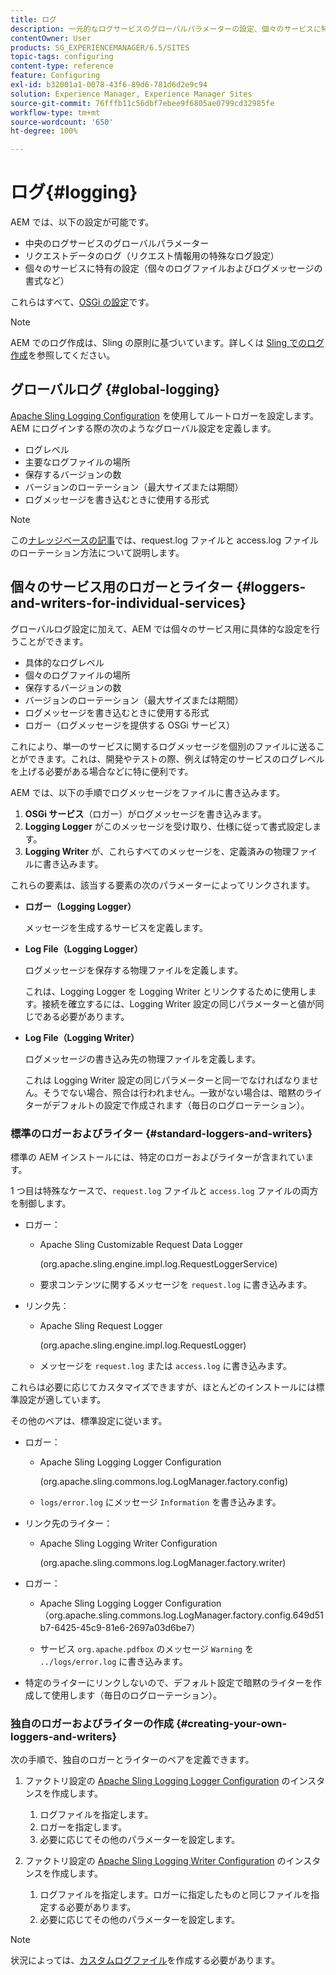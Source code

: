 ```yaml
---
title: ログ
description: 一元的なログサービスのグローバルパラメーターの設定、個々のサービスに特有の設定、またはデータのログ記録のリクエストを行う方法を学習します。
contentOwner: User
products: SG_EXPERIENCEMANAGER/6.5/SITES
topic-tags: configuring
content-type: reference
feature: Configuring
exl-id: b32001a1-0078-43f6-89d6-781d6d2e9c94
solution: Experience Manager, Experience Manager Sites
source-git-commit: 76fffb11c56dbf7ebee9f6805ae0799cd32985fe
workflow-type: tm+mt
source-wordcount: '650'
ht-degree: 100%

---
```


# ログ{#logging}

AEM では、以下の設定が可能です。

* 中央のログサービスのグローバルパラメーター
* リクエストデータのログ（リクエスト情報用の特殊なログ設定）
* 個々のサービスに特有の設定（個々のログファイルおよびログメッセージの書式など）

これらはすべて、[OSGi の設定](/help/sites-deploying/configuring-osgi.md)です。

>[!NOTE]
>
>AEM でのログ作成は、Sling の原則に基づいています。詳しくは [Sling でのログ作成](https://sling.apache.org/site/logging.html)を参照してください。

## グローバルログ {#global-logging}

[Apache Sling Logging Configuration](/help/sites-deploying/osgi-configuration-settings.md) を使用してルートロガーを設定します。AEM にログインする際の次のようなグローバル設定を定義します。

* ログレベル
* 主要なログファイルの場所
* 保存するバージョンの数
* バージョンのローテーション（最大サイズまたは期間）
* ログメッセージを書き込むときに使用する形式

>[!NOTE]
>
>この[ナレッジベースの記事](https://helpx.adobe.com/jp/experience-manager/kb/HowToRotateRequestAndAccessLog.html)では、request.log ファイルと access.log ファイルのローテーション方法について説明します。

## 個々のサービス用のロガーとライター {#loggers-and-writers-for-individual-services}

グローバルログ設定に加えて、AEM では個々のサービス用に具体的な設定を行うことができます。

* 具体的なログレベル
* 個々のログファイルの場所
* 保存するバージョンの数
* バージョンのローテーション（最大サイズまたは期間）
* ログメッセージを書き込むときに使用する形式
* ロガー（ログメッセージを提供する OSGi サービス）

これにより、単一のサービスに関するログメッセージを個別のファイルに送ることができます。これは、開発やテストの際、例えば特定のサービスのログレベルを上げる必要がある場合などに特に便利です。

AEM では、以下の手順でログメッセージをファイルに書き込みます。

1. **OSGi サービス**（ロガー）がログメッセージを書き込みます。
1. **Logging Logger** がこのメッセージを受け取り、仕様に従って書式設定します。
1. **Logging Writer** が、これらすべてのメッセージを、定義済みの物理ファイルに書き込みます。

これらの要素は、該当する要素の次のパラメーターによってリンクされます。

* **ロガー（Logging Logger）**

  メッセージを生成するサービスを定義します。

* **Log File（Logging Logger）**

  ログメッセージを保存する物理ファイルを定義します。

  これは、Logging Logger を Logging Writer とリンクするために使用します。接続を確立するには、Logging Writer 設定の同じパラメーターと値が同じである必要があります。

* **Log File（Logging Writer）**

  ログメッセージの書き込み先の物理ファイルを定義します。

  これは Logging Writer 設定の同じパラメーターと同一でなければなりません。そうでない場合、照合は行われません。一致がない場合は、暗黙のライターがデフォルトの設定で作成されます（毎日のログローテーション）。

### 標準のロガーおよびライター {#standard-loggers-and-writers}

標準の AEM インストールには、特定のロガーおよびライターが含まれています。

1 つ目は特殊なケースで、`request.log` ファイルと `access.log` ファイルの両方を制御します。

* ロガー：

   * Apache Sling Customizable Request Data Logger

     (org.apache.sling.engine.impl.log.RequestLoggerService)

   * 要求コンテンツに関するメッセージを `request.log` に書き込みます。

* リンク先：

   * Apache Sling Request Logger

     (org.apache.sling.engine.impl.log.RequestLogger)

   * メッセージを `request.log` または `access.log` に書き込みます。

これらは必要に応じてカスタマイズできますが、ほとんどのインストールには標準設定が適しています。

その他のペアは、標準設定に従います。

* ロガー：

   * Apache Sling Logging Logger Configuration

     (org.apache.sling.commons.log.LogManager.factory.config)

   * `logs/error.log` にメッセージ `Information` を書き込みます。

* リンク先のライター：

   * Apache Sling Logging Writer Configuration

     (org.apache.sling.commons.log.LogManager.factory.writer)

* ロガー：

   * Apache Sling Logging Logger Configuration（org.apache.sling.commons.log.LogManager.factory.config.649d51b7-6425-45c9-81e6-2697a03d6be7）

   * サービス `org.apache.pdfbox` のメッセージ `Warning` を `../logs/error.log` に書き込みます。

* 特定のライターにリンクしないので、デフォルト設定で暗黙のライターを作成して使用します（毎日のログローテーション）。

### 独自のロガーおよびライターの作成 {#creating-your-own-loggers-and-writers}

次の手順で、独自のロガーとライターのペアを定義できます。

1. ファクトリ設定の [Apache Sling Logging Logger Configuration](/help/sites-deploying/osgi-configuration-settings.md) のインスタンスを作成します。

   1. ログファイルを指定します。
   1. ロガーを指定します。
   1. 必要に応じてその他のパラメーターを設定します。

1. ファクトリ設定の [Apache Sling Logging Writer Configuration](/help/sites-deploying/osgi-configuration-settings.md) のインスタンスを作成します。

   1. ログファイルを指定します。ロガーに指定したものと同じファイルを指定する必要があります。
   1. 必要に応じてその他のパラメーターを設定します。

>[!NOTE]
>
>状況によっては、[カスタムログファイル](/help/sites-deploying/monitoring-and-maintaining.md#create-a-custom-log-file)を作成する必要があります。
